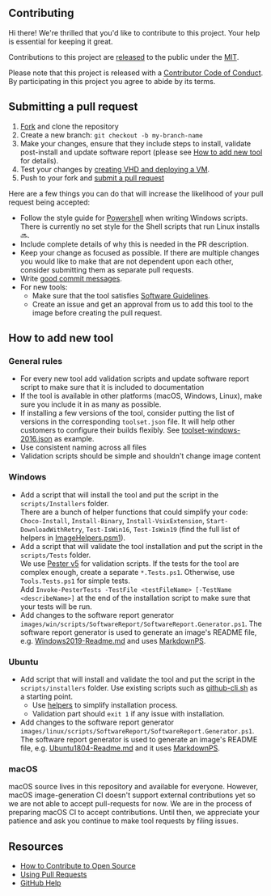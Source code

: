 ## Contributing

[fork]: https://github.com/actions/virtual-environments/fork
[pr]: https://github.com//actions/virtual-environments/compare
[code-of-conduct]: CODE_OF_CONDUCT.md

Hi there! We're thrilled that you'd like to contribute to this project. Your help is essential for keeping it great.

Contributions to this project are [released](https://help.github.com/articles/github-terms-of-service/#6-contributions-under-repository-license) to the public under the [MIT](LICENSE.md).

Please note that this project is released with a [Contributor Code of Conduct][code-of-conduct]. By participating in this project you agree to abide by its terms.

## Submitting a pull request

1. [Fork][fork] and clone the repository
1. Create a new branch: `git checkout -b my-branch-name`
1. Make your changes, ensure that they include steps to install, validate post-install and update software report (please see [How to add new tool](CONTRIBUTING.md#how-to-add-new-tool) for details).
1. Test your changes by [creating VHD and deploying a VM](docs/create-image-and-azure-resources.md).
1. Push to your fork and [submit a pull request][pr]

Here are a few things you can do that will increase the likelihood of your pull request being accepted:

- Follow the style guide for [Powershell](https://github.com/PoshCode/PowerShellPracticeAndStyle) when writing Windows scripts. There is currently no set style for the Shell scripts that run Linux installs :soon:.
- Include complete details of why this is needed in the PR description. 
- Keep your change as focused as possible. If there are multiple changes you would like to make that are not dependent upon each other, consider submitting them as separate pull requests.
- Write [good commit messages](http://tbaggery.com/2008/04/19/a-note-about-git-commit-messages.html).
- For new tools:
  - Make sure that the tool satisfies [Software Guidelines](README.md#software-guidelines).
  - Create an issue and get an approval from us to add this tool to the image before creating the pull request.

## How to add new tool
### General rules
- For every new tool add validation scripts and update software report script to make sure that it is included to documentation
- If the tool is available in other platforms (macOS, Windows, Linux), make sure you include it in as many as possible.
- If installing a few versions of the tool, consider putting the list of versions in the corresponding `toolset.json` file. It will help other customers to configure their builds flexibly. See [toolset-windows-2016.json](images/win/toolsets/toolset-2019.json) as example.
- Use consistent naming across all files
- Validation scripts should be simple and shouldn't change image content

### Windows
- Add a script that will install the tool and put the script in the `scripts/Installers` folder.  
There are a bunch of helper functions that could simplify your code: `Choco-Install`, `Install-Binary`, `Install-VsixExtension`, `Start-DownloadWithRetry`, `Test-IsWin16`, `Test-IsWin19` (find the full list of helpers in [ImageHelpers.psm1](images/win/scripts/ImageHelpers/ImageHelpers.psm1)).
- Add a script that will validate the tool installation and put the script in the `scripts/Tests` folder.  
We use [Pester v5](https://github.com/pester/pester) for validation scripts. If the tests for the tool are complex enough, create a separate `*.Tests.ps1`. Otherwise, use `Tools.Tests.ps1` for simple tests.  
Add `Invoke-PesterTests -TestFile <testFileName> [-TestName <describeName>]` at the end of the installation script to make sure that your tests will be run.
- Add changes to the software report generator `images/win/scripts/SoftwareReport/SoftwareReport.Generator.ps1`. The software report generator is used to generate an image's README file, e.g. [Windows2019-Readme.md](images/win/Windows2019-Readme.md) and uses [MarkdownPS](https://github.com/Sarafian/MarkdownPS).

### Ubuntu
- Add script that will install and validate the tool and put the script in the `scripts/installers` folder.
Use existing scripts such as [github-cli.sh](images/linux/scripts/installers/github-cli.sh) as a starting point.
  - Use [helpers](images/linux/scripts/helpers/install.sh) to simplify installation process.
  - Validation part should `exit 1` if any issue with installation.
- Add changes to the software report generator `images/linux/scripts/SoftwareReport/SoftwareReport.Generator.ps1`. The software report generator is used to generate an image's README file, e.g. [Ubuntu1804-Readme.md](images/linux/Ubuntu1804-README.md) and it uses [MarkdownPS](https://github.com/Sarafian/MarkdownPS). 

### macOS
macOS source lives in this repository and available for everyone. However, macOS image-generation CI doesn't support external contributions yet so we are not able to accept pull-requests for now.
We are in the process of preparing macOS CI to accept contributions. Until then, we appreciate your patience and ask you continue to make tool requests by filing issues.

## Resources

- [How to Contribute to Open Source](https://opensource.guide/how-to-contribute/)
- [Using Pull Requests](https://help.github.com/articles/about-pull-requests/)
- [GitHub Help](https://help.github.com)
